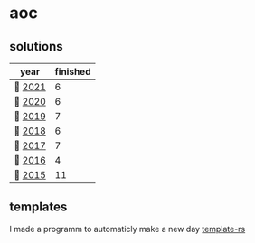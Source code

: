 # aoc

## solutions
| year | finished |
| ---- | -------- |
| :christmas_tree: [2021](/aoc/src/bin/aoc2021) | 6 |
| :christmas_tree: [2020](/aoc/src/bin/aoc2020) | 6 |
| :christmas_tree: [2019](/aoc/src/bin/aoc2019) | 7 |
| :christmas_tree: [2018](/aoc/src/bin/aoc2018) | 6 |
| :christmas_tree: [2017](/aoc/src/bin/aoc2017) | 7 |
| :christmas_tree: [2016](/aoc/src/bin/aoc2016) | 4 |
| :christmas_tree: [2015](/aoc/src/bin/aoc2015) | 11 |

## templates

I made a programm to automaticly make a new day <a href="https://github.com/aichingert/template-rs" traget="_blank">template-rs<a/>
